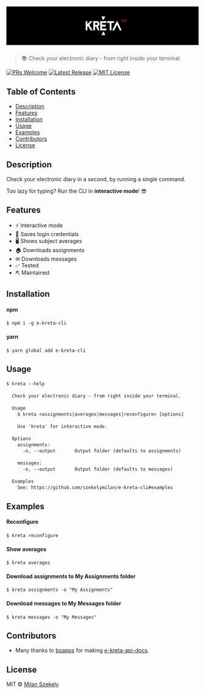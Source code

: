 # [![e-Kréta CLI](static/banner.png)](https://github.com/szekelymilan/e-kreta-cli)

> 📚 Check your electronic diary - from right inside your terminal.

[![PRs Welcome](https://badgen.net/badge/PRs/welcome/green)](https://github.com/szekelymilan/e-kreta-cli/pulls)
[![Latest Release](https://badgen.net/github/release/szekelymilan/e-kreta-cli)](https://github.com/szekelymilan/e-kreta-cli/releases/latest)
[![MIT License](https://badgen.net/badge/license/MIT/blue)](https://github.com/szekelymilan/e-kreta-cli/blob/master/LICENSE)

## Table of Contents

- [Description](#description)
- [Features](#features)
- [Installation](#installation)
- [Usage](#usage)
- [Examples](#examples)
- [Contributors](#contributors)
- [License](#license)

## Description

Check your electronic diary in a second, by running a single command.

Too lazy for typing? Run the CLI in **interactive mode**! 😎

## Features

- ⚡ Interactive mode
- 💾 Saves login credentials
- 🖥 Shows subject averages
- 🏠 Downloads assignments
- ✉ Downloads messages
- ✅ Tested
- ⛏ Maintained

## Installation

#### npm

```
$ npm i -g e-kreta-cli
```

#### yarn

```
$ yarn global add e-kreta-cli
```

## Usage

```
$ kreta --help

  Check your electronic diary - from right inside your terminal.

  Usage
    $ kreta <assignments|averages|messages|reconfigure> [options]

    Use 'kreta' for interactive mode.

  Options
    assignments:
      -o, --output       Output folder (defaults to assignments)

    messages:
      -o, --output       Output folder (defaults to messages)

  Examples
    See: https://github.com/szekelymilan/e-kreta-cli#examples
```

## Examples

#### Reconfigure

```
$ kreta reconfigure
```

#### Show averages

```
$ kreta averages
```

#### Download assignments to My Assignments folder

```
$ kreta assignments -o "My Assignments"
```

#### Download messages to My Messages folder

```
$ kreta messages -o "My Messages"
```

## Contributors

- Many thanks to [boapps](https://github.com/boapps) for making [e-kreta-api-docs](https://github.com/boapps/e-kreta-api-docs).

## License

MIT © [Milan Szekely](https://github.com/szekelymilan)
